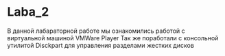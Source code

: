 # Laba_2
В данной лабараторной работе мы ознакомились работой с виртуальной машиной VMWare Player
Так же поработали с консольной утилитой Disckpart для управления разделами жестких дисков
